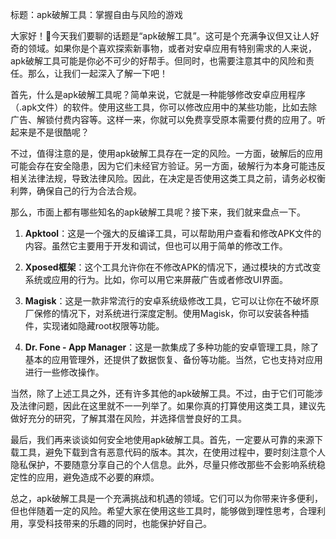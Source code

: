 标题：apk破解工具：掌握自由与风险的游戏

大家好！👋今天我们要聊的话题是“apk破解工具”。这可是个充满争议但又让人好奇的领域。如果你是个喜欢探索新事物，或者对安卓应用有特别需求的人来说，apk破解工具可能是你必不可少的好帮手。但同时，也需要注意其中的风险和责任。那么，让我们一起深入了解一下吧！

首先，什么是apk破解工具呢？简单来说，它就是一种能够修改安卓应用程序（.apk文件）的软件。使用这些工具，你可以修改应用中的某些功能，比如去除广告、解锁付费内容等。这样一来，你就可以免费享受原本需要付费的应用了。听起来是不是很酷呢？

不过，值得注意的是，使用apk破解工具存在一定的风险。一方面，破解后的应用可能会存在安全隐患，因为它们未经官方验证。另一方面，破解行为本身可能违反相关法律法规，导致法律风险。因此，在决定是否使用这类工具之前，请务必权衡利弊，确保自己的行为合法合规。

那么，市面上都有哪些知名的apk破解工具呢？接下来，我们就来盘点一下。

1. **Apktool**：这是一个强大的反编译工具，可以帮助用户查看和修改APK文件的内容。虽然它主要用于开发和调试，但也可以用于简单的修改工作。
   
2. **Xposed框架**：这个工具允许你在不修改APK的情况下，通过模块的方式改变系统或应用的行为。比如，你可以用它来屏蔽广告或者修改UI界面。

3. **Magisk**：这是一款非常流行的安卓系统级修改工具，它可以让你在不破坏原厂保修的情况下，对系统进行深度定制。使用Magisk，你可以安装各种插件，实现诸如隐藏root权限等功能。

4. **Dr. Fone - App Manager**：这是一款集成了多种功能的安卓管理工具，除了基本的应用管理外，还提供了数据恢复、备份等功能。当然，它也支持对应用进行一些修改操作。

当然，除了上述工具之外，还有许多其他的apk破解工具。不过，由于它们可能涉及法律问题，因此在这里就不一一列举了。如果你真的打算使用这类工具，建议先做好充分的研究，了解其潜在风险，并选择信誉良好的工具。

最后，我们再来谈谈如何安全地使用apk破解工具。首先，一定要从可靠的来源下载工具，避免下载到含有恶意代码的版本。其次，在使用过程中，要时刻注意个人隐私保护，不要随意分享自己的个人信息。此外，尽量只修改那些不会影响系统稳定性的应用，避免造成不必要的麻烦。

总之，apk破解工具是一个充满挑战和机遇的领域。它们可以为你带来许多便利，但也伴随着一定的风险。希望大家在使用这些工具时，能够做到理性思考，合理利用，享受科技带来的乐趣的同时，也能保护好自己。